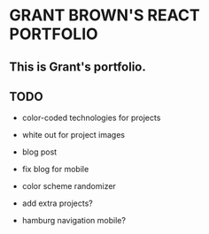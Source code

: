 # GRANT BROWN'S REACT PORTFOLIO

## This is Grant's portfolio.

## TODO

- color-coded technologies for projects
- white out for project images
- blog post
- fix blog for mobile

- color scheme randomizer
- add extra projects?
- hamburg navigation mobile?